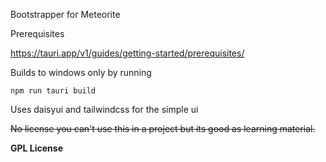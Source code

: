 Bootstrapper for Meteorite

Prerequisites

https://tauri.app/v1/guides/getting-started/prerequisites/


Builds to windows only by running

```
npm run tauri build
```

Uses daisyui and tailwindcss for the simple ui


~~No license you can't use this in a project but its good as learning material.~~

**GPL License**